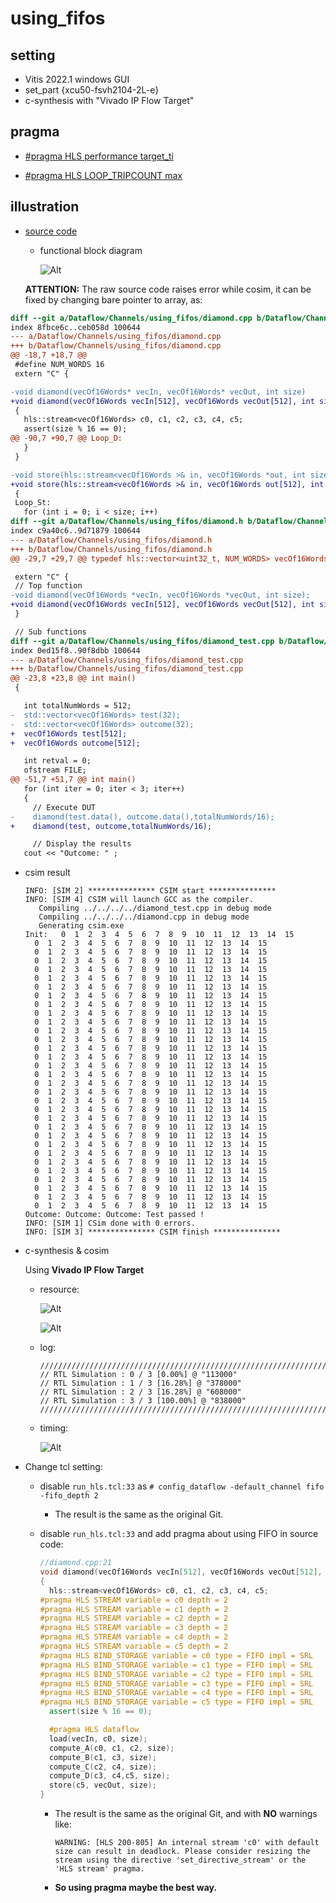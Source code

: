 # using_fifos

## setting

* Vitis 2022.1 windows GUI
* set_part {xcu50-fsvh2104-2L-e}
* c-synthesis with "Vivado IP Flow Target"

## pragma

* [#pragma HLS performance target_ti](https://docs.xilinx.com/r/en-US/ug1399-vitis-hls/pragma-HLS-performance)

* [#pragma HLS LOOP_TRIPCOUNT max](https://docs.xilinx.com/r/en-US/ug1399-vitis-hls/pragma-HLS-loop_tripcount)

## illustration

* [source code](https://github.com/Xilinx/Vitis-HLS-Introductory-Examples/blob/master/Dataflow/Channels/using_fifos)

  * functional block diagram

    ![Alt](pics/using_fifos.func.jpg)

  **ATTENTION:** The raw source code raises error while cosim, it can be fixed by changing bare pointer to array, as:

```diff
diff --git a/Dataflow/Channels/using_fifos/diamond.cpp b/Dataflow/Channels/using_fifos/diamond.cpp
index 8fbce6c..ceb058d 100644
--- a/Dataflow/Channels/using_fifos/diamond.cpp
+++ b/Dataflow/Channels/using_fifos/diamond.cpp
@@ -18,7 +18,7 @@
 #define NUM_WORDS 16
 extern "C" {

-void diamond(vecOf16Words* vecIn, vecOf16Words* vecOut, int size)
+void diamond(vecOf16Words vecIn[512], vecOf16Words vecOut[512], int size)
 {
   hls::stream<vecOf16Words> c0, c1, c2, c3, c4, c5;
   assert(size % 16 == 0);
@@ -90,7 +90,7 @@ Loop_D:
   }
 }

-void store(hls::stream<vecOf16Words >& in, vecOf16Words *out, int size)
+void store(hls::stream<vecOf16Words >& in, vecOf16Words out[512], int size)
 {
 Loop_St:
   for (int i = 0; i < size; i++)
diff --git a/Dataflow/Channels/using_fifos/diamond.h b/Dataflow/Channels/using_fifos/diamond.h
index c9a40c6..9d71879 100644
--- a/Dataflow/Channels/using_fifos/diamond.h
+++ b/Dataflow/Channels/using_fifos/diamond.h
@@ -29,7 +29,7 @@ typedef hls::vector<uint32_t, NUM_WORDS> vecOf16Words;

 extern "C" {
 // Top function
-void diamond(vecOf16Words *vecIn, vecOf16Words *vecOut, int size);
+void diamond(vecOf16Words vecIn[512], vecOf16Words vecOut[512], int size);
 }

 // Sub functions
diff --git a/Dataflow/Channels/using_fifos/diamond_test.cpp b/Dataflow/Channels/using_fifos/diamond_test.cpp
index 0ed15f8..90f8dbb 100644
--- a/Dataflow/Channels/using_fifos/diamond_test.cpp
+++ b/Dataflow/Channels/using_fifos/diamond_test.cpp
@@ -23,8 +23,8 @@ int main()
 {

   int totalNumWords = 512;
-  std::vector<vecOf16Words> test(32);
-  std::vector<vecOf16Words> outcome(32);
+  vecOf16Words test[512];
+  vecOf16Words outcome[512];

   int retval = 0;
   ofstream FILE;
@@ -51,7 +51,7 @@ int main()
   for (int iter = 0; iter < 3; iter++)
   {
     // Execute DUT
-    diamond(test.data(), outcome.data(),totalNumWords/16);
+    diamond(test, outcome,totalNumWords/16);

     // Display the results
   cout << "Outcome: " ;

```

* csim result

  ```log
  INFO: [SIM 2] *************** CSIM start ***************
  INFO: [SIM 4] CSIM will launch GCC as the compiler.
     Compiling ../../../../diamond_test.cpp in debug mode
     Compiling ../../../../diamond.cpp in debug mode
     Generating csim.exe
  Init:   0  1  2  3  4  5  6  7  8  9  10  11  12  13  14  15
    0  1  2  3  4  5  6  7  8  9  10  11  12  13  14  15
    0  1  2  3  4  5  6  7  8  9  10  11  12  13  14  15
    0  1  2  3  4  5  6  7  8  9  10  11  12  13  14  15
    0  1  2  3  4  5  6  7  8  9  10  11  12  13  14  15
    0  1  2  3  4  5  6  7  8  9  10  11  12  13  14  15
    0  1  2  3  4  5  6  7  8  9  10  11  12  13  14  15
    0  1  2  3  4  5  6  7  8  9  10  11  12  13  14  15
    0  1  2  3  4  5  6  7  8  9  10  11  12  13  14  15
    0  1  2  3  4  5  6  7  8  9  10  11  12  13  14  15
    0  1  2  3  4  5  6  7  8  9  10  11  12  13  14  15
    0  1  2  3  4  5  6  7  8  9  10  11  12  13  14  15
    0  1  2  3  4  5  6  7  8  9  10  11  12  13  14  15
    0  1  2  3  4  5  6  7  8  9  10  11  12  13  14  15
    0  1  2  3  4  5  6  7  8  9  10  11  12  13  14  15
    0  1  2  3  4  5  6  7  8  9  10  11  12  13  14  15
    0  1  2  3  4  5  6  7  8  9  10  11  12  13  14  15
    0  1  2  3  4  5  6  7  8  9  10  11  12  13  14  15
    0  1  2  3  4  5  6  7  8  9  10  11  12  13  14  15
    0  1  2  3  4  5  6  7  8  9  10  11  12  13  14  15
    0  1  2  3  4  5  6  7  8  9  10  11  12  13  14  15
    0  1  2  3  4  5  6  7  8  9  10  11  12  13  14  15
    0  1  2  3  4  5  6  7  8  9  10  11  12  13  14  15
    0  1  2  3  4  5  6  7  8  9  10  11  12  13  14  15
    0  1  2  3  4  5  6  7  8  9  10  11  12  13  14  15
    0  1  2  3  4  5  6  7  8  9  10  11  12  13  14  15
    0  1  2  3  4  5  6  7  8  9  10  11  12  13  14  15
    0  1  2  3  4  5  6  7  8  9  10  11  12  13  14  15
    0  1  2  3  4  5  6  7  8  9  10  11  12  13  14  15
    0  1  2  3  4  5  6  7  8  9  10  11  12  13  14  15
    0  1  2  3  4  5  6  7  8  9  10  11  12  13  14  15
    0  1  2  3  4  5  6  7  8  9  10  11  12  13  14  15
  Outcome: Outcome: Outcome: Test passed !
  INFO: [SIM 1] CSim done with 0 errors.
  INFO: [SIM 3] *************** CSIM finish ***************
  ```

* c-synthesis & cosim

  Using **Vivado IP Flow Target**

  * resource:

    ![Alt](pics/using_fifos.resource.jpg)

    ![Alt](pics/using_fifos.storage.jpg)

  * log:

    ```log
    ////////////////////////////////////////////////////////////////////////////////
    // RTL Simulation : 0 / 3 [0.00%] @ "113000"
    // RTL Simulation : 1 / 3 [16.28%] @ "378000"
    // RTL Simulation : 2 / 3 [16.28%] @ "608000"
    // RTL Simulation : 3 / 3 [100.00%] @ "838000"
    ////////////////////////////////////////////////////////////////////////////////
    ```

  * timing:

    ![Alt](pics/using_fifos.timing.jpg)

* Change tcl setting:

  * disable ```run_hls.tcl:33``` as ```# config_dataflow -default_channel fifo -fifo_depth 2```

    * The result is the same as the original Git.

  * disable ```run_hls.tcl:33``` and add pragma about using FIFO in source code:

    ```cpp
    //diamond.cpp:21
    void diamond(vecOf16Words vecIn[512], vecOf16Words vecOut[512], int size)
    {
      hls::stream<vecOf16Words> c0, c1, c2, c3, c4, c5;
    #pragma HLS STREAM variable = c0 depth = 2
    #pragma HLS STREAM variable = c1 depth = 2
    #pragma HLS STREAM variable = c2 depth = 2
    #pragma HLS STREAM variable = c3 depth = 2
    #pragma HLS STREAM variable = c4 depth = 2
    #pragma HLS STREAM variable = c5 depth = 2
    #pragma HLS BIND_STORAGE variable = c0 type = FIFO impl = SRL
    #pragma HLS BIND_STORAGE variable = c1 type = FIFO impl = SRL
    #pragma HLS BIND_STORAGE variable = c2 type = FIFO impl = SRL
    #pragma HLS BIND_STORAGE variable = c3 type = FIFO impl = SRL
    #pragma HLS BIND_STORAGE variable = c4 type = FIFO impl = SRL
    #pragma HLS BIND_STORAGE variable = c5 type = FIFO impl = SRL
      assert(size % 16 == 0);
    
      #pragma HLS dataflow
      load(vecIn, c0, size);
      compute_A(c0, c1, c2, size);
      compute_B(c1, c3, size);
      compute_C(c2, c4, size);
      compute_D(c3, c4,c5, size);
      store(c5, vecOut, size);
    }
    ```

    * The result is the same as the original Git, and with **NO** warnings like:

      ```log
      WARNING: [HLS 200-805] An internal stream 'c0' with default size can result in deadlock. Please consider resizing the stream using the directive 'set_directive_stream' or the 'HLS stream' pragma.
      ```

    * **So using pragma maybe the best way.**
